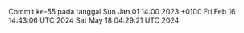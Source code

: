 Commit ke-55 pada tanggal Sun Jan 01 14:00 2023 +0100
Fri Feb 16 14:43:06 UTC 2024
Sat May 18 04:29:21 UTC 2024
